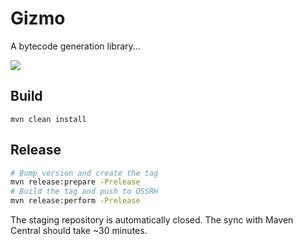 # Gizmo

A bytecode generation library...

![](https://github.com/quarkusio/gizmo/workflows/Gizmo%20CI/badge.svg)
 
## Build

`mvn clean install`

## Release

```bash
# Bump version and create the tag
mvn release:prepare -Prelease
# Build the tag and push to OSSRH
mvn release:perform -Prelease
```

The staging repository is automatically closed. The sync with Maven Central should take ~30 minutes.
